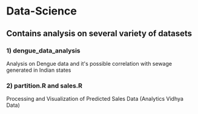 # Data-Science

## Contains analysis on several variety of datasets

### 1) dengue_data_analysis 

Analysis on Dengue data and it's possible correlation with sewage generated in Indian states

### 2) partition.R and sales.R

Processing and Visualization of Predicted Sales Data (Analytics Vidhya Data)


